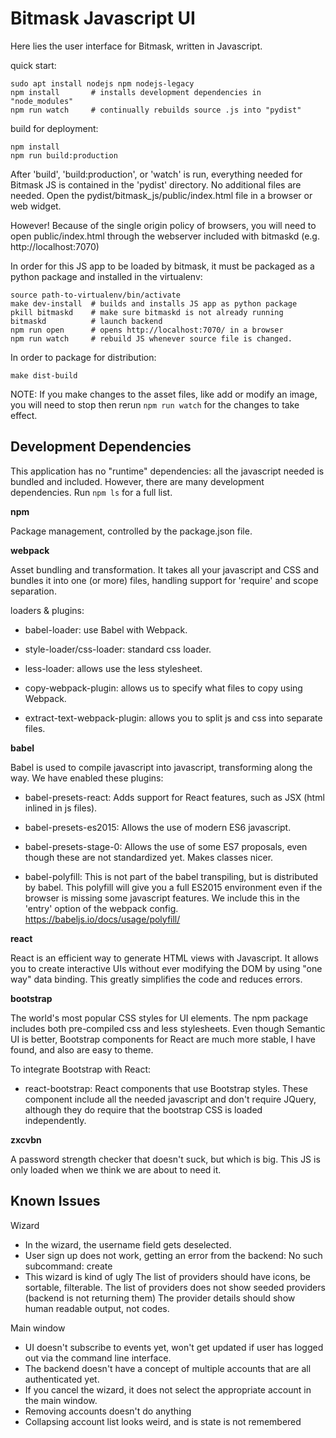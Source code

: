 Bitmask Javascript UI
=================================================================

Here lies the user interface for Bitmask, written in Javascript.

quick start:

    sudo apt install nodejs npm nodejs-legacy
    npm install       # installs development dependencies in "node_modules"
    npm run watch     # continually rebuilds source .js into "pydist"

build for deployment:

    npm install
    npm run build:production

After 'build', 'build:production', or 'watch' is run, everything needed for
Bitmask JS is contained in the 'pydist' directory. No additional files are
needed. Open the pydist/bitmask_js/public/index.html file in a browser or web
widget.

However! Because of the single origin policy of browsers, you will need to
open public/index.html through the webserver included with bitmaskd (e.g.
http://localhost:7070)

In order for this JS app to be loaded by bitmask, it must be packaged as a
python package and installed in the virtualenv:

    source path-to-virtualenv/bin/activate
    make dev-install  # builds and installs JS app as python package
    pkill bitmaskd    # make sure bitmaskd is not already running
    bitmaskd          # launch backend
    npm run open      # opens http://localhost:7070/ in a browser
    npm run watch     # rebuild JS whenever source file is changed.

In order to package for distribution:

    make dist-build

NOTE: If you make changes to the asset files, like add or modify an image, you
      will need to stop then rerun `npm run watch` for the changes to take
      effect.

Development Dependencies
-----------------------------------------------------------------

This application has no "runtime" dependencies: all the javascript needed is
bundled and included. However, there are many development dependencies.
Run `npm ls` for a full list.

**npm**

Package management, controlled by the package.json file.

**webpack**

Asset bundling and transformation. It takes all your javascript and CSS and
bundles it into one (or more) files, handling support for 'require' and scope
separation.

loaders & plugins:

* babel-loader: use Babel with Webpack.

* style-loader/css-loader: standard css loader.

* less-loader: allows use the less stylesheet.

* copy-webpack-plugin: allows us to specify what files to copy using Webpack.

* extract-text-webpack-plugin: allows you to split js and css into separate
  files.

**babel**

Babel is used to compile javascript into javascript, transforming along the
way. We have enabled these plugins:

* babel-presets-react: Adds support for React features, such as JSX (html
  inlined in js files).

* babel-presets-es2015: Allows the use of modern ES6 javascript.

* babel-presets-stage-0: Allows the use of some ES7 proposals, even though
  these are not standardized yet. Makes classes nicer.

* babel-polyfill: This is not part of the babel transpiling, but is distributed
  by babel. This polyfill will give you a full ES2015 environment even if the
  browser is missing some javascript features. We include this in the 'entry'
  option of the webpack config. https://babeljs.io/docs/usage/polyfill/

**react**

React is an efficient way to generate HTML views with Javascript. It allows you
to create interactive UIs without ever modifying the DOM by using "one way"
data binding. This greatly simplifies the code and reduces errors.

**bootstrap**

The world's most popular CSS styles for UI elements. The npm package includes
both pre-compiled css and less stylesheets. Even though Semantic UI is better,
Bootstrap components for React are much more stable, I have found, and also are
easy to theme.

To integrate Bootstrap with React:

* react-bootstrap: React components that use Bootstrap styles. These component
  include all the needed javascript and don't require JQuery, although they do
  require that the bootstrap CSS is loaded independently.

**zxcvbn**

A password strength checker that doesn't suck, but which is big. This JS is
only loaded when we think we are about to need it.

Known Issues
-----------------------------------------------------------------

Wizard

* In the wizard, the username field gets deselected.
* User sign up does not work, getting an error from the backend:
  No such subcommand: create
* This wizard is kind of ugly
  The list of providers should have icons, be sortable, filterable.
  The list of providers does not show seeded providers (backend is not returning them)
  The provider details should show human readable output, not codes.

Main window

* UI doesn't subscribe to events yet, won't get updated if
  user has logged out via the command line interface.
* The backend doesn't have a concept of multiple accounts that are
  all authenticated yet.
* If you cancel the wizard, it does not select the appropriate account
  in the main window.
* Removing accounts doesn't do anything
* Collapsing account list looks weird, and is state is not remembered

